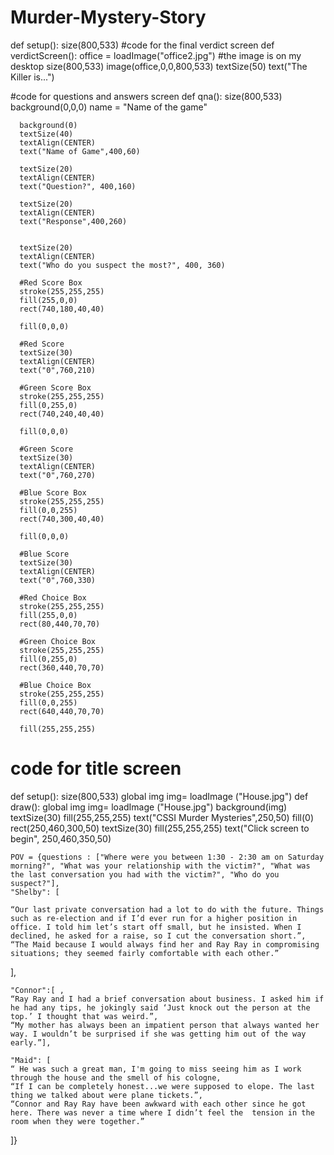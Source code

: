 # Murder-Mystery-Story

def setup():
  size(800,533)
#code for the final verdict screen
  def verdictScreen():
    office = loadImage("office2.jpg") #the image is on my desktop
    size(800,533)
    image(office,0,0,800,533)
    textSize(50)
    text("The Killer is...") 



#code for questions and answers screen
  def qna():
      size(800,533)
      background(0,0,0)
      name = "Name of the game"
      
      background(0)
      textSize(40)
      textAlign(CENTER)
      text("Name of Game",400,60)
    
      textSize(20)
      textAlign(CENTER)
      text("Question?", 400,160)
            
      textSize(20)
      textAlign(CENTER)
      text("Response",400,260)
      
      
      textSize(20)
      textAlign(CENTER)
      text("Who do you suspect the most?", 400, 360)
    
      #Red Score Box 
      stroke(255,255,255)
      fill(255,0,0)
      rect(740,180,40,40)
    
      fill(0,0,0)
    
      #Red Score 
      textSize(30)
      textAlign(CENTER)
      text("0",760,210)
    
      #Green Score Box 
      stroke(255,255,255)
      fill(0,255,0)
      rect(740,240,40,40)
    
      fill(0,0,0)
    
      #Green Score 
      textSize(30)
      textAlign(CENTER)
      text("0",760,270)
    
      #Blue Score Box 
      stroke(255,255,255)
      fill(0,0,255)
      rect(740,300,40,40)
    
      fill(0,0,0)
      
      #Blue Score 
      textSize(30)
      textAlign(CENTER)
      text("0",760,330)
      
      #Red Choice Box 
      stroke(255,255,255)
      fill(255,0,0)
      rect(80,440,70,70)
    
      #Green Choice Box 
      stroke(255,255,255)
      fill(0,255,0)
      rect(360,440,70,70)
      
      #Blue Choice Box 
      stroke(255,255,255)
      fill(0,0,255)
      rect(640,440,70,70)
    
      fill(255,255,255)
  # code for title screen
 def setup():
    size(800,533)
    global img
    img= loadImage ("House.jpg")
def draw():
    global img
    img= loadImage ("House.jpg")
    background(img)
    textSize(30)
    fill(255,255,255)
    text("CSSI Murder Mysteries",250,50)
    fill(0)
    rect(250,460,300,50)
    textSize(30)
    fill(255,255,255)
    text("Click screen to begin", 250,460,350,50)
    
    
    POV = {questions : ["Where were you between 1:30 - 2:30 am on Saturday morning?", "What was your relationship with the victim?", "What was the last conversation you had with the victim?", "Who do you suspect?"], 
    "Shelby": [ 
    
    “Our last private conversation had a lot to do with the future. Things such as re-election and if I’d ever run for a higher position in office. I told him let’s start off small, but he insisted. When I declined, he asked for a raise, so I cut the conversation short.”, 
    “The Maid because I would always find her and Ray Ray in compromising situations; they seemed fairly comfortable with each other.”
], 
    
    "Connor":[ ,
    “Ray Ray and I had a brief conversation about business. I asked him if he had any tips, he jokingly said ‘Just knock out the person at the top.’ I thought that was weird.”,
    “My mother has always been an impatient person that always wanted her way. I wouldn’t be surprised if she was getting him out of the way early.”], 
    
    "Maid": [
    “ He was such a great man, I'm going to miss seeing him as I work through the house and the smell of his cologne, 
    “If I can be completely honest...we were supposed to elope. The last thing we talked about were plane tickets.”, 
    “Connor and Ray Ray have been awkward with each other since he got here. There was never a time where I didn’t feel the  tension in the room when they were together.”
]}
